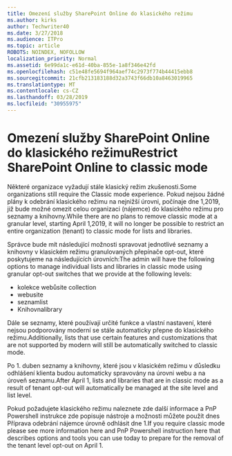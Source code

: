 ```yaml
---
title: Omezení služby SharePoint Online do klasického režimu
ms.author: kirks
author: Techwriter40
ms.date: 3/27/2018
ms.audience: ITPro
ms.topic: article
ROBOTS: NOINDEX, NOFOLLOW
localization_priority: Normal
ms.assetid: 6e99da1c-e61d-40ba-855e-1a8f346e42fd
ms.openlocfilehash: c51e48fe5694f964aef74c2973f774b44415ebb8
ms.sourcegitcommit: 21cfb213183188d32a3743f66db10a8463019965
ms.translationtype: MT
ms.contentlocale: cs-CZ
ms.lasthandoff: 03/28/2019
ms.locfileid: "30955975"
---
```

# <a name="restrict-sharepoint-online-to-classic-mode"></a><span data-ttu-id="64fd9-102">Omezení služby SharePoint Online do klasického režimu</span><span class="sxs-lookup"><span data-stu-id="64fd9-102">Restrict SharePoint Online to classic mode</span></span>

<span data-ttu-id="64fd9-103">Některé organizace vyžadují stále klasický režim zkušenosti.</span><span class="sxs-lookup"><span data-stu-id="64fd9-103">Some organizations still require the Classic mode experience.</span></span> <span data-ttu-id="64fd9-104">Pokud nejsou žádné plány k odebrání klasického režimu na nejnižší úrovni, počínaje dne 1,2019, již bude možné omezit celou organizaci (nájemce) do klasického režimu pro seznamy a knihovny.</span><span class="sxs-lookup"><span data-stu-id="64fd9-104">While there are no plans to remove classic mode at a granular level, starting April 1,2019, it will no longer be possible to restrict an entire organization (tenant) to classic mode for lists and libraries.</span></span>

<span data-ttu-id="64fd9-105">Správce bude mít následující možnosti spravovat jednotlivé seznamy a knihovny v klasickém režimu granulovaných přepínače opt-out, které poskytujeme na následujících úrovních:</span><span class="sxs-lookup"><span data-stu-id="64fd9-105">The admin will have the following options to manage individual lists and libraries in classic mode using granular opt-out switches that we provide at the following levels:</span></span>

- <span data-ttu-id="64fd9-106">kolekce webů</span><span class="sxs-lookup"><span data-stu-id="64fd9-106">site collection</span></span>
- <span data-ttu-id="64fd9-107">webu</span><span class="sxs-lookup"><span data-stu-id="64fd9-107">site</span></span>
- <span data-ttu-id="64fd9-108">seznam</span><span class="sxs-lookup"><span data-stu-id="64fd9-108">list</span></span>
- <span data-ttu-id="64fd9-109">Knihovna</span><span class="sxs-lookup"><span data-stu-id="64fd9-109">library</span></span>

<span data-ttu-id="64fd9-110">Dále se seznamy, které používají určité funkce a vlastní nastavení, které nejsou podporovány moderní se stále automaticky přepne do klasického režimu.</span><span class="sxs-lookup"><span data-stu-id="64fd9-110">Additionally, lists that use certain features and customizations that are not supported by modern will still be automatically switched to classic mode.</span></span>

<span data-ttu-id="64fd9-111">Po 1. duben seznamy a knihovny, které jsou v klasickém režimu v důsledku odhlášení klienta budou automaticky spravovány na úrovni webu a na úroveň seznamu.</span><span class="sxs-lookup"><span data-stu-id="64fd9-111">After April 1, lists and libraries that are in classic mode as a result of tenant opt-out will automatically be managed at the site level and list level.</span></span>

<span data-ttu-id="64fd9-112">Pokud požadujete klasického režimu naleznete zde další informace a PnP Powershell instrukce zde popisuje nástroje a možnosti můžete použít dnes Příprava odebrání nájemce úrovně odhlásit dne 1.</span><span class="sxs-lookup"><span data-stu-id="64fd9-112">If you require classic mode please see more information here and PnP Powershell instruction here that describes options and tools you can use today to prepare for the removal of the tenant level opt-out on April 1.</span></span>
